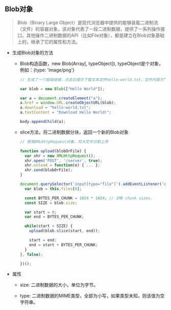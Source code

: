 ## Blob对象

  > Blob（Binary Large Object）是现代浏览器中提供的能够装载二进制流（文件）的容器对象，该对象代表了一段二进制数据，提供了一系列操作接口。其他操作二进制数据的API（比如File对象），都是建立在Blob对象基础上的，继承了它的属性和方法。

  - 生成Blob对象的方法

    + Blob构造函数，new Blob(Array[, typeObject]), typeObject是个对象，例如：{type: 'image/png'}

      ```js
      // 生成了一个超级链接，点击后提示下载文本文件hello-world.txt，文件内容为“Hello World”。

      var blob = new Blob(["Hello World"]);

      var a = document.createElement("a");
      a.href = window.URL.createObjectURL(blob);
      a.download = "hello-world.txt";
      a.textContent = "Download Hello World!";

      body.appendChild(a);
      ```

    + slice方法，将二进制数据分块，返回一个新的Blob对象

      ```js
      // 使用XMLHttpRequest对象，将大文件分割上传

      function upload(blobOrFile) {
        var xhr = new XMLHttpRequest();
        xhr.open('POST', '/server', true);
        xhr.onload = function(e) { ... };
        xhr.send(blobOrFile);
      }

      document.querySelector('input[type="file"]').addEventListener('change', function(e) {
        var blob = this.files[0];

        const BYTES_PER_CHUNK = 1024 * 1024; // 1MB chunk sizes.
        const SIZE = blob.size;

        var start = 0;
        var end = BYTES_PER_CHUNK;

        while(start < SIZE) {
          upload(blob.slice(start, end));

          start = end;
          end = start + BYTES_PER_CHUNK;
        }
      }, false);

      })();
      ```

  - 属性

    + size: 二进制数据的大小，单位为字节。

    + type: 二进制数据的MIME类型，全部为小写，如果类型未知，则该值为空字符串。
